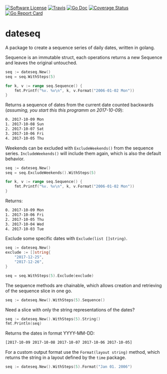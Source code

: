 [![Software License](https://img.shields.io/badge/license-MIT-brightgreen.svg?style=flat-square)](/LICENSE.md)
[![Travis](https://img.shields.io/travis/dirkolbrich/dateseq.svg?style=flat-square)](https://travis-ci.org/dirkolbrich/dateseq)
[![Go Doc](https://img.shields.io/badge/godoc-reference-blue.svg?style=flat-square)](http://godoc.org/github.com/dirkolbrich/dateseq)
[![Coverage Status](https://img.shields.io/coveralls/dirkolbrich/dateseq/master.svg?style=flat-square)](https://coveralls.io/github/dirkolbrich/dateseq?branch=master)
[![Go Report Card](https://goreportcard.com/badge/github.com/dirkolbrich/dateseq?style=flat-square)](https://goreportcard.com/report/github.com/dirkolbrich/dateseq)

# dateseq

A package to create a sequence series of daily dates, written in golang.

Sequence is an immutable struct, each operations returns a new Sequence and leaves the original untouched.

```go
seq := dateseq.New()
seq = seq.WithSteps(5)

for k, v := range seq.Sequence() {
    fmt.Printf("%v. %v\n", k, v.Format("2006-01-02 Mon"))
}
```

Returns a sequence of dates from the current date counted backwards (*assuming, you start this this programm on 2017-10-09*):

```bash
0. 2017-10-09 Mon
1. 2017-10-08 Sun
2. 2017-10-07 Sat
3. 2017-10-06 Fri
4. 2017-10-05 Thu
```

Weekends can be excluded with `ExcludeWeekends()` from the sequence series. `IncludeWeekends()` will include them again, which is also the default behavior.

```go
seq := dateseq.New()
seq = seq.ExcludeWeekends().WithSteps(5)

for k, v := range seq.Sequence() {
    fmt.Printf("%v. %v\n", k, v.Format("2006-01-02 Mon"))
}
```

Returns:

```bash
0. 2017-10-09 Mon
1. 2017-10-06 Fri
2. 2017-10-05 Thu
3. 2017-10-04 Wed
4. 2017-10-03 Tue
```

Exclude some specific dates with `Exclude(list []string)`.

```go
seq := dateseq.New()
exclude := []string{
    "2017-12-25",
    "2017-12-26",
}

seq = seq.WithSteps(5).Exclude(exclude)

```

The sequence methods are chainable, which allows creation and retrieving of the sequence slice in one go.

```go
seq := dateseq.New().WithSteps(5).Sequence()
```

Need a slice with only the string representations of the dates?

```go
seq := dateseq.New().WithSteps(5).String()
fmt.Println(seq)
```

Returns the dates in format YYYY-MM-DD:

```bash
[2017-10-09 2017-10-08 2017-10-07 2017-10-06 2017-10-05]
```

For a custom output format use the `Format(layout string)` method, which returns the string in a layout defined by the `time` package.

```go
seq := dateseq.New().WithSteps(5).Format("Jan 01. 2006")
```